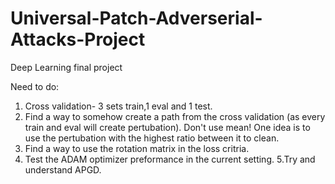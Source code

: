 # Universal-Patch-Adverserial-Attacks-Project
Deep Learning final project

Need to do:
1. Cross validation- 3 sets train,1  eval and 1 test.
2. Find a way to somehow create a path from the cross validation (as every train and eval will create pertubation). Don't use mean!
One idea is to use the pertubation with the highest ratio between it to clean.
3. Find a way to use the rotation matrix in the loss critria.
4. Test the ADAM optimizer preformance in the current setting.
5.Try and understand APGD.
